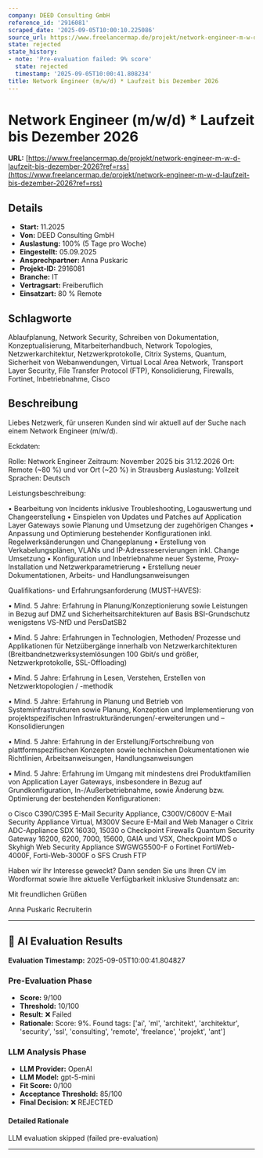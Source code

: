 ```yaml
---
company: DEED Consulting GmbH
reference_id: '2916081'
scraped_date: '2025-09-05T10:00:10.225086'
source_url: https://www.freelancermap.de/projekt/network-engineer-m-w-d-laufzeit-bis-dezember-2026?ref=rss
state: rejected
state_history:
- note: 'Pre-evaluation failed: 9% score'
  state: rejected
  timestamp: '2025-09-05T10:00:41.808234'
title: Network Engineer (m/w/d) * Laufzeit bis Dezember 2026
---
```



# Network Engineer (m/w/d) * Laufzeit bis Dezember 2026
**URL:** [https://www.freelancermap.de/projekt/network-engineer-m-w-d-laufzeit-bis-dezember-2026?ref=rss](https://www.freelancermap.de/projekt/network-engineer-m-w-d-laufzeit-bis-dezember-2026?ref=rss)
## Details
- **Start:** 11.2025
- **Von:** DEED Consulting GmbH
- **Auslastung:** 100% (5 Tage pro Woche)
- **Eingestellt:** 05.09.2025
- **Ansprechpartner:** Anna Puskaric
- **Projekt-ID:** 2916081
- **Branche:** IT
- **Vertragsart:** Freiberuflich
- **Einsatzart:** 80
                                                % Remote

## Schlagworte
Ablaufplanung, Network Security, Schreiben von Dokumentation, Konzeptualisierung, Mitarbeiterhandbuch, Network Topologies, Netzwerkarchitektur, Netzwerkprotokolle, Citrix Systems, Quantum, Sicherheit von Webanwendungen, Virtual Local Area Network, Transport Layer Security, File Transfer Protocol (FTP), Konsolidierung, Firewalls, Fortinet, Inbetriebnahme, Cisco

## Beschreibung
Liebes Netzwerk,
für unseren Kunden sind wir aktuell auf der Suche nach einem Network Engineer (m/w/d).

Eckdaten:

Rolle: Network Engineer
Zeitraum: November 2025 bis 31.12.2026
Ort: Remote (~80 %) und vor Ort (~20 %) in Strausberg
Auslastung: Vollzeit
Sprachen: Deutsch

Leistungsbeschreibung:

• Bearbeitung von Incidents inklusive Troubleshooting, Logauswertung und Changeerstellung
• Einspielen von Updates und Patches auf Application Layer Gateways sowie Planung und Umsetzung der zugehörigen Changes
• Anpassung und Optimierung bestehender Konfigurationen inkl. Regelwerksänderungen und Changeplanung
• Erstellung von Verkabelungsplänen, VLANs und IP-Adressreservierungen inkl. Change Umsetzung
• Konfiguration und Inbetriebnahme neuer Systeme, Proxy-Installation und Netzwerkparametrierung
• Erstellung neuer Dokumentationen, Arbeits- und Handlungsanweisungen

Qualifikations- und Erfahrungsanforderung (MUST-HAVES):

• Mind. 5 Jahre: Erfahrung in Planung/Konzeptionierung sowie Leistungen in Bezug auf DMZ und Sicherheitsarchitekturen auf Basis BSI-Grundschutz wenigstens VS-NfD und PersDatSB2

• Mind. 5 Jahre: Erfahrungen in Technologien, Methoden/ Prozesse und Applikationen für Netzübergänge innerhalb von Netzwerkarchitekturen (Breitbandnetzwerksystemlösungen 100 Gbit/s und größer, Netzwerkprotokolle, SSL-Offloading)

• Mind. 5 Jahre: Erfahrung in Lesen, Verstehen, Erstellen von Netzwerktopologien / -methodik

• Mind. 5 Jahre: Erfahrung in Planung und Betrieb von Systeminfrastrukturen sowie Planung, Konzeption und Implementierung von projektspezifischen Infrastrukturänderungen/-erweiterungen und –Konsolidierungen

• Mind. 5 Jahre: Erfahrung in der Erstellung/Fortschreibung von plattformspezifischen Konzepten sowie technischen Dokumentationen wie Richtlinien, Arbeitsanweisungen, Handlungsanweisungen

• Mind. 5 Jahre: Erfahrung im Umgang mit mindestens drei Produktfamilien von Application Layer Gateways, insbesondere in Bezug auf Grundkonfiguration, In-/Außerbetriebnahme, sowie Änderung bzw. Optimierung der bestehenden Konfigurationen:

o Cisco C390/C395 E-Mail Security Appliance, C300V/C600V E-Mail Security Appliance Virtual, M300V Secure E-Mail and Web Manager
o Citrix ADC-Appliance SDX 16030, 15030
o Checkpoint Firewalls Quantum Security Gateway 16200, 6200, 7000, 15600, GAIA und VSX, Checkpoint MDS
o Skyhigh Web Security Appliance SWGWG5500-F
o Fortinet FortiWeb-4000F, Forti-Web-3000F
o SFS Crush FTP

Haben wir Ihr Interesse geweckt?
Dann senden Sie uns Ihren CV im Wordformat sowie Ihre aktuelle Verfügbarkeit inklusive Stundensatz an:

Mit freundlichen Grüßen

Anna Puskaric
Recruiterin

---

## 🤖 AI Evaluation Results

**Evaluation Timestamp:** 2025-09-05T10:00:41.804827

### Pre-Evaluation Phase
- **Score:** 9/100
- **Threshold:** 10/100
- **Result:** ❌ Failed
- **Rationale:** Score: 9%. Found tags: ['ai', 'ml', 'architekt', 'architektur', 'security', 'ssl', 'consulting', 'remote', 'freelance', 'projekt', 'ant']

### LLM Analysis Phase
- **LLM Provider:** OpenAI
- **LLM Model:** gpt-5-mini
- **Fit Score:** 0/100
- **Acceptance Threshold:** 85/100
- **Final Decision:** ❌ REJECTED

#### Detailed Rationale
LLM evaluation skipped (failed pre-evaluation)

---
